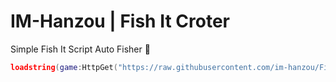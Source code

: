 # IM-Hanzou | Fish It Croter
Simple Fish It Script Auto Fisher 🎣
```lua
loadstring(game:HttpGet("https://raw.githubusercontent.com/im-hanzou/FishItCroter/refs/heads/main/main.lua"))()
```
